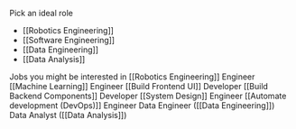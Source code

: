 Pick an ideal role
* [[Robotics Engineering]]
* [[Software Engineering]]
* [[Data Engineering]]
* [[Data Analysis]]

Jobs you might be interested in
[[Robotics Engineering]] Engineer
[[Machine Learning]] Engineer
[[Build Frontend UI]] Developer
[[Build Backend Components]] Developer
[[System Design]] Engineer
[[Automate development (DevOps)]] Engineer
Data Engineer ([[Data Engineering]])
Data Analyst ([[Data Analysis]])